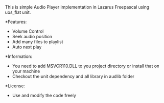 This is simple Audio Player implementation in Lazarus Freepascal using uos_flat unit.

*Features:
- Volume Control
- Seek audio position
- Add many files to playlist
- Auto next play

*Information:
- You need to add MSVCR110.DLL to you project directory or install that on your machine
- Checkout the unit dependency and all library in audlib folder

*License:
- Use and modify the code freely